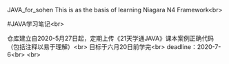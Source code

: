 JAVA_for_sohen
This is as the basis of learning Niagara N4 Framework\<br>

#JAVA学习笔记\<br>

仓库建立自2020-5月27日起，定期上传《21天学通JAVA》课本案例正确代码（包括注释以易于理解）\<br>
目标于六月20日前学完\<br>
deadline：2020-7-6\<br>
\<br>
